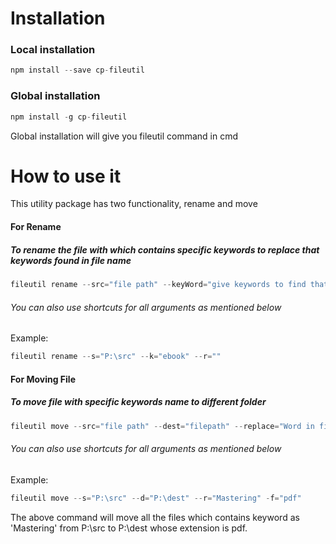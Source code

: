 
# Installation
### Local installation
```js
npm install --save cp-fileutil
```

### Global installation
```js
npm install -g cp-fileutil
```

Global installation will give you fileutil command in cmd

# How to use it
This utility package has two functionality, rename and move

#### For Rename
##### To rename the file with which contains specific keywords to replace that keywords found in file name

```js
fileutil rename --src="file path" --keyWord="give keywords to find that in file which you want to replace" --replacer="replacement word" 
```

###### *You can also use shortcuts for all arguments as mentioned below*
Example: 

```js
fileutil rename --s="P:\src" --k="ebook" --r="" 
```

#### For Moving File

##### To move file with specific keywords name to different folder
```js
fileutil move --src="file path" --dest="filepath" --replace="Word in file name which you can use to move the file " --fileType="type of file you want to move" 
```

###### *You can also use shortcuts for all arguments as mentioned below*
Example: 
```js
fileutil move --s="P:\src" --d="P:\dest" --r="Mastering" -f="pdf"
```
The above command will move all the files which contains keyword as 'Mastering' from P:\src to P:\dest whose extension is pdf.
